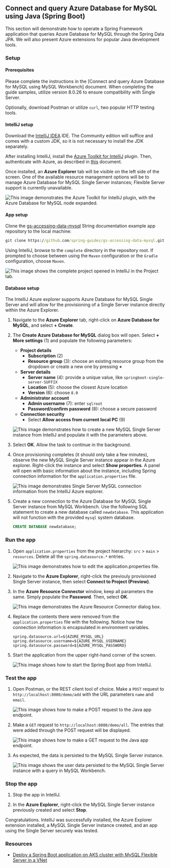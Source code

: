 ## Connect and query Azure Database for MySQL using Java (Spring Boot)

This section will demonstrate how to operate a Spring Framework application that queries Azure Database for MySQL through the Spring Data JPA. We will also present Azure extensions for popular Java development tools.

### Setup

#### Prerequisites

Please complete the instructions in the [Connect and query Azure Database for MySQL using MySQL Workbench] document. When completing  the guide samples, utilize version 8.0.26 to ensure compatibility with Single Server.

Optionally, download Postman or utilize `curl`, two popular HTTP testing tools.

#### IntelliJ setup

Download the [IntelliJ IDEA](https://www.jetbrains.com/idea/download) IDE. The Community edition will suffice and comes with a custom JDK, so it is not necessary to install the JDK separately.

After installing IntelliJ, install the [Azure Toolkit for IntelliJ](https://plugins.jetbrains.com/plugin/8053-azure-toolkit-for-intellij/) plugin. Then, authenticate with Azure, as described in [this](https://docs.microsoft.com/azure/developer/java/toolkit-for-intellij/sign-in-instructions) document.

Once installed, an **Azure Explorer** tab will be visible on the left side of the screen. One of the available resource management options will be to manage Azure Database for MySQL Single Server instances; Flexible Server support is currently unavailable.

![This image demonstrates the Azure Toolkit for IntelliJ plugin, with the Azure Database for MySQL node expanded.](./media/azure-explorer-intellij.png "Azure Toolkit for IntelliJ plugin installation success")

#### App setup

Clone the [gs-accessing-data-mysql](https://github.com/spring-guides/gs-accessing-data-mysql) String documentation example app repository to the local machine:

```cmd
git clone https://github.com/spring-guides/gs-accessing-data-mysql.git
```

Using IntelliJ, browse to the `complete` directory in the repository root. If prompted to choose between using the `Maven` configuration or the `Gradle` configuration, choose `Maven`.

![This image shows the complete project opened in IntelliJ in the Project tab.](./media/intellij-complete-spring-boot-project.png "Complete project")

#### Database setup

The IntelliJ Azure explorer supports Azure Database for MySQL Single Server and will allow for the provisioning of a Single Server instance directly within the Azure Explorer.

1. Navigate to the **Azure Explorer** tab, right-click on **Azure Database for MySQL**, and select **+ Create**.

2. The **Create Azure Database for MySQL** dialog box will open. Select **+ More settings** (1) and populate the following parameters:

    - **Project details**
      - **Subscription** (2)
      - **Resource group** (3): choose an existing resource group from the dropdown or create a new one by pressing **+**
    - **Server details**
      - **Server name** (4): provide a unique value, like `springboot-single-server-SUFFIX`
      - **Location** (5): choose the closest Azure location
      - **Version** (6): choose `8.0`
    - **Administrator account**
      - **Admin username** (7): enter `sqlroot`
      - **Password/confirm password** (8): choose a secure password
    - **Connection security**
      - Select **Allow access from current local PC** (9)

    ![This image demonstrates how to create a new MySQL Single Server instance from IntelliJ and populate it with the parameters above.](./media/intellij-create-single-server.png "Creating a new MySQL Single Server instance")

3. Select **OK**. Allow the task to continue in the background.

4. Once provisioning completes (it should only take a few minutes), observe the new MySQL Single Server instance appear in the Azure explorer. Right-click the instance and select **Show properties**. A panel will open with basic information about the instance, including Spring connection information for the `application.properties` file.

    ![This image demonstrates Single Server MySQL connection information from the IntelliJ Azure explorer.](./media/mysql-instance-information.png "MySQL connection information")

5. Create a new connection to the Azure Database for MySQL Single Server instance from MySQL Workbench. Use the following SQL statement to create a new database called `newdatabase`. This application will not function with the provided `mysql` system database.

    ```sql
    CREATE DATABASE newdatabase;
    ```

### Run the app

1. Open `application.properties` from the project hierarchy: `src` > `main` > `resources`. Delete all the `spring.datasource.*` entries.

    ![This image demonstrates how to edit the application.properties file.](./media/edit-application-properties.png "Editing application.properties")

2. Navigate to the **Azure Explorer**, right-click the previouly provisioned Single Server instance, then select **Connect to Project (Preview)**.

3. In the **Azure Resource Connector** window, keep all parameters the same. Simply populate the **Password**. Then, select **OK**.

    ![This image demonstrates the Azure Resource Connector dialog box.](./media/azure-resource-connector-intellij.png "Azure Resource Connector")

4. Replace the contents there were removed from the `application.properties` file with the following. Notice how the connection information is encapsulated in environment variables.

    ```text
    spring.datasource.url=${AZURE_MYSQL_URL}
    spring.datasource.username=${AZURE_MYSQL_USERNAME}
    spring.datasource.password=${AZURE_MYSQL_PASSWORD}
    ```

5. Start the application from the upper right-hand corner of the screen.

    ![This image shows how to start the Spring Boot app from IntelliJ.](./media/start-app-intellij.png "Starting Spring Boot app")

### Test the app

1. Open Postman, or the REST client tool of choice. Make a `POST` request to `http://localhost:8080/demo/add` with the URL parameters `name` and `email`.

    ![This image shows how to make a POST request to the Java app endpoint.](./media/post-request-postman.png "POST to endpoint")

2. Make a `GET` request to `http://localhost:8080/demo/all`. The entries that were added through the POST request will be displayed.

    ![This image shows how to make a GET request to the Java app endpoint.](./media/get-request-postman.png "GET request from Postman")

3. As expected, the data is persisted to the MySQL Single Server instance.

    ![This image shows the user data persisted to the MySQL Single Server instance with a query in MySQL Workbench.](./media/result-set-mysql-workbench.png "Data persisted to Single Server")

### Stop the app

1. Stop the app in IntelliJ.

2. In the **Azure Explorer**, right-click the MySQL Single Server instance previously created and select **Stop**.

Congratulations. IntelliJ was successfully installed, the Azure Explorer extension installed, a MySQL Single Server instance created, and an app using the Single Server securely was tested.

### Resources

- [Deploy a Spring Boot application on AKS cluster with MySQL Flexible Server in a VNet](https://docs.microsoft.com/en-us/azure/mysql/flexible-server/tutorial-deploy-springboot-on-aks-vnet)
